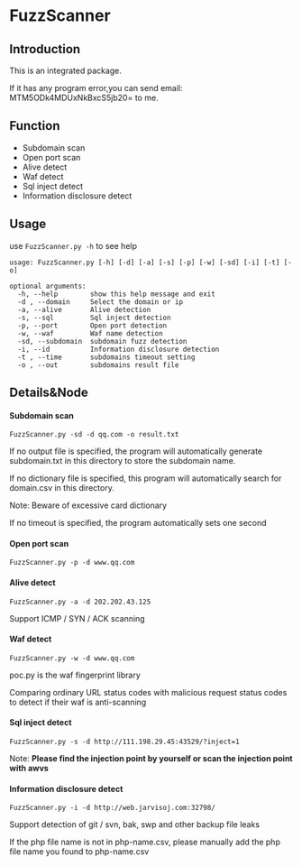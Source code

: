 # FuzzScanner
## Introduction
This is an integrated package.

 If it has any program error,you can send email: MTM5ODk4MDUxNkBxcS5jb20=  to me. 

## Function
- Subdomain scan
- Open port scan
- Alive detect
- Waf detect 
- Sql inject detect
- Information disclosure detect
## Usage
use `FuzzScanner.py -h` to see help
```
usage: FuzzScanner.py [-h] [-d] [-a] [-s] [-p] [-w] [-sd] [-i] [-t] [-o]

optional arguments:
  -h, --help        show this help message and exit
  -d , --domain     Select the domain or ip
  -a, --alive       Alive detection
  -s, --sql         Sql inject detection
  -p, --port        Open port detection
  -w, --waf         Waf name detection
  -sd, --subdomain  subdomain fuzz detection
  -i, --id          Information disclosure detection
  -t , --time       subdomains timeout setting
  -o , --out        subdomains result file
```
## Details&Node
#### Subdomain scan
```
FuzzScanner.py -sd -d qq.com -o result.txt
```
If no output file is specified, the program will automatically generate subdomain.txt in this directory to store the subdomain name.

If no dictionary file is specified, this program will automatically search for domain.csv in this directory.

Note: Beware of excessive card dictionary

If no timeout is specified, the program automatically sets one second


#### Open port scan
```
FuzzScanner.py -p -d www.qq.com
```
#### Alive detect
```
FuzzScanner.py -a -d 202.202.43.125
```
Support ICMP / SYN / ACK scanning
#### Waf detect 
```
FuzzScanner.py -w -d www.qq.com
```
poc.py is the waf fingerprint library

Comparing ordinary URL status codes with malicious request status codes to detect if their waf is anti-scanning
#### Sql inject detect 
```
FuzzScanner.py -s -d http://111.198.29.45:43529/?inject=1
```
Note: 
**Please find the injection point by yourself or scan the injection point with awvs**

#### Information disclosure detect
```
FuzzScanner.py -i -d http://web.jarvisoj.com:32798/
```
Support detection of git / svn, bak, swp and other backup file leaks

If the php file name is not in php-name.csv, please manually add the php file name you found to php-name.csv

